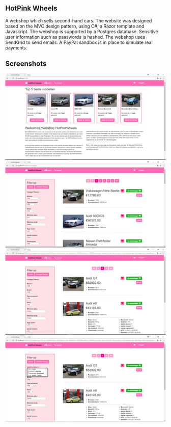## HotPink Wheels
A webshop which sells second-hand cars. The website was designed based on the MVC design pattern, using C#, a Razor template and Javascript. The webshop is supported by a Postgres database. Sensitive user information such as passwords is hashed. The webshop uses SendGrid to send emails. A PayPal sandbox is in place to simulate real payments.

## Screenshots

<img alt="Home" src="Screenshots/Home.PNG">
<img alt="Carpage" src="Screenshots/Carpage.PNG">
<img alt="CarpageFilter" src="Screenshots/CarpageFilter.PNG"><img alt="CarpageFilterHover" src="Screenshots/CarpageFilterHover.PNG">


